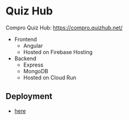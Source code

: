 # Quiz Hub

Compro Quiz Hub: <https://compro.quizhub.net/>

- Frontend
  - Angular
  - Hosted on Firebase Hosting
- Backend
  - Express
  - MongoDB
  - Hosted on Cloud Run

## Deployment

- [here](./deployment.md)
